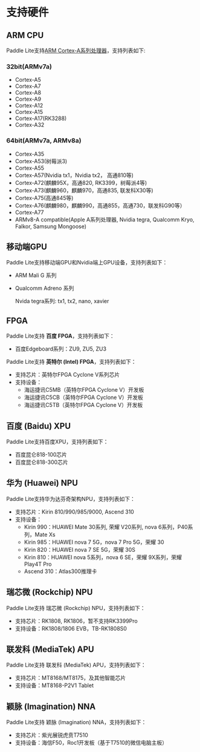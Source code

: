 
# 支持硬件


## ARM CPU
Paddle Lite支持[ARM Cortex-A系列处理器](https://en.wikipedia.org/wiki/ARM_Cortex-A)，支持列表如下:
### 32bit(ARMv7a)
- Cortex-A5
- Cortex-A7
- Cortex-A8
- Cortex-A9
- Cortex-A12
- Cortex-A15
- Cortex-A17(RK3288)
- Cortex-A32
### 64bit(ARMv7a, ARMv8a)
- Cortex-A35
- Cortex-A53(树莓派3)
- Cortex-A55
- Cortex-A57(Nvidia tx1，Nvidia tx2， 高通810等)
- Cortex-A72(麒麟95X，高通820, RK3399，树莓派4等)
- Cortex-A73(麒麟960，麒麟970，高通835, 联发科X30等)
- Cortex-A75(高通845等)
- Cortex-A76(麒麟980，麒麟990，高通855，高通730，联发科G90等）
- Cortex-A77
- ARMv8-A compatible(Apple A系列处理器, Nvidia tegra, Qualcomm Kryo, Falkor, Samsung Mongoose)

## 移动端GPU
Paddle Lite支持移动端GPU和Nvidia端上GPU设备，支持列表如下：
- ARM Mali G 系列
- Qualcomm Adreno 系列
  
  Nvida tegra系列: tx1, tx2, nano, xavier

## FPGA
Paddle Lite支持 **百度 FPGA**，支持列表如下：
- 百度Edgeboard系列：ZU9, ZU5, ZU3

Paddle Lite支持 **英特尔 (Intel) FPGA**，支持列表如下：
- 支持芯片：英特尔FPGA Cyclone V系列芯片
- 支持设备：
  - 海运捷讯C5MB（英特尔FPGA Cyclone V）开发板
  - 海运捷讯C5CB（英特尔FPGA Cyclone V）开发板
  - 海运捷讯C5TB（英特尔FPGA Cyclone V）开发板
## 百度 (Baidu) XPU
Paddle Lite支持百度XPU，支持列表如下：
- 百度昆仑818-100芯片
- 百度昆仑818-300芯片

## 华为 (Huawei) NPU
Paddle Lite支持华为达芬奇架构NPU，支持列表如下：
- 支持芯片：Kirin 810/990/985/9000, Ascend 310
- 支持设备：
  * Kirin 990：HUAWEI Mate 30系列, 荣耀 V20系列, nova 6系列，P40系列，Mate Xs
  * Kirin 985：HUAWEI nova 7 5G，nova 7 Pro 5G，荣耀 30
  * Kirin 820：HUAWEI nova 7 SE 5G，荣耀 30S
  * Kirin 810：HUAWEI nova 5系列，nova 6 SE，荣耀 9X系列，荣耀 Play4T Pro
  * Ascend 310：Atlas300推理卡

## 瑞芯微 (Rockchip) NPU
Paddle Lite支持 瑞芯微 (Rockchip) NPU，支持列表如下：
- 支持芯片：RK1808, RK1806，暂不支持RK3399Pro
- 支持设备：RK1808/1806 EVB，TB-RK1808S0

## 联发科 (MediaTek) APU
Paddle Lite支持 联发科 (MediaTek) APU，支持列表如下：
- 支持芯片：MT8168/MT8175，及其他智能芯片
- 支持设备：MT8168-P2V1 Tablet

## 颖脉 (Imagination) NNA
Paddle Lite支持 颖脉 (Imagination) NNA，支持列表如下：
- 支持芯片：紫光展锐虎贲T7510
- 支持设备：海信F50，Roc1开发板（基于T7510的微信电脑主板）
